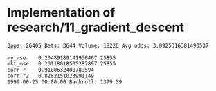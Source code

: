 # Implementation of research/11_gradient_descent

```
Opps: 26405 Bets: 3644 Volume: 18220 Avg odds: 3.0925316381490537

my_mse    0.20489189141936467 25855
mkt_mse   0.20118018505282897 25855
corr r    0.9100632408789594
corr r2   0.8282151023991149
1999-06-25 00:00:00 Bankroll: 1379.59
```
